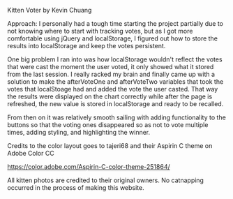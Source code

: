 Kitten Voter by Kevin Chuang

Approach:
I personally had a tough time starting the project partially due to not knowing where to start with tracking votes, but as I got more comfortable using jQuery and localStorage, I figured out how to store the results into localStorage and keep the votes persistent.

One big problem I ran into was how localStorage wouldn't reflect the votes that were cast the moment the user voted, it only showed what it stored from the last session. I really racked my brain and finally came up with a solution to make the afterVoteOne and afterVoteTwo variables that took the votes that localStoage had and added the vote the user casted. That way the results were displayed on the chart correctly while after the page is refreshed, the new value is stored in localStorage and ready to be recalled.

From then on it was relatively smooth sailing with adding functionality to the buttons so that the voting ones disappeared so as not to vote multiple times, adding styling, and highlighting the winner.

Credits to the color layout goes to tajeri68 and their Aspirin C theme on Adobe Color CC

https://color.adobe.com/Aspirin-C-color-theme-251864/

All kitten photos are credited to their original owners.
No catnapping occurred in the process of making this website.
